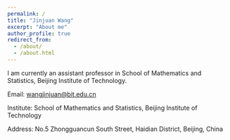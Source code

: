 ```yaml
---
permalink: /
title: "Jinjuan Wang"
excerpt: "About me"
author_profile: true
redirect_from: 
  - /about/
  - /about.html
---
```


I am currently an assistant professor in School of Mathematics and Statistics, Beijing Institute of Technology. 

Email: wangjinjuan@bit.edu.cn

Institute: School of Mathematics and Statistics, Beijing Institute of Technology

Address: No.5 Zhongguancun South Street, Haidian District, Beijing, China
